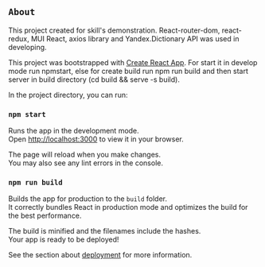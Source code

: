 ## `About`

This project created for skill's demonstration. React-router-dom, react-redux, MUI React, axios library and Yandex.Dictionary API was used in developing.

This project was bootstrapped with [Create React App](https://github.com/facebook/create-react-app). For start it in develop mode run npmstart, else for create build run npm run build and then start server in build directory (cd build && serve -s build).

In the project directory, you can run:

### `npm start`

Runs the app in the development mode.\
Open [http://localhost:3000](http://localhost:3000) to view it in your browser.

The page will reload when you make changes.\
You may also see any lint errors in the console.


### `npm run build`

Builds the app for production to the `build` folder.\
It correctly bundles React in production mode and optimizes the build for the best performance.

The build is minified and the filenames include the hashes.\
Your app is ready to be deployed!

See the section about [deployment](https://facebook.github.io/create-react-app/docs/deployment) for more information.

